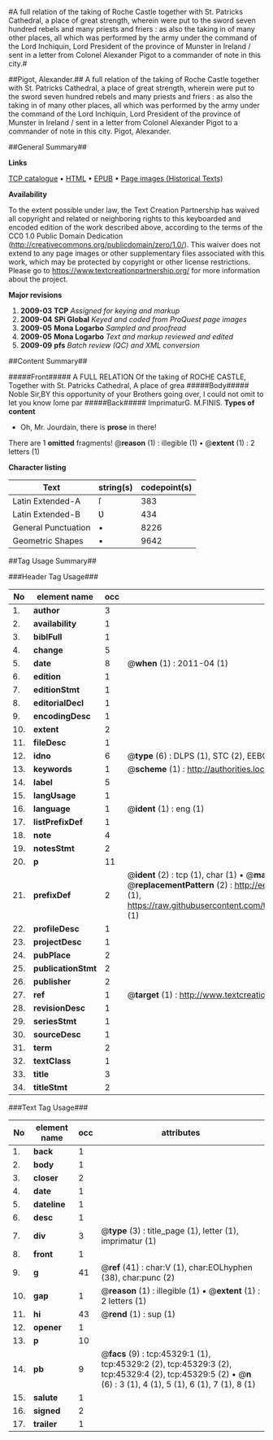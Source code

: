 #A full relation of the taking of Roche Castle together with St. Patricks Cathedral, a place of great strength, wherein were put to the sword seven hundred rebels and many priests and friers : as also the taking in of many other places, all which was performed by the army under the command of the Lord Inchiquin, Lord President of the province of Munster in Ireland / sent in a letter from Colonel Alexander Pigot to a commander of note in this city.#

##Pigot, Alexander.##
A full relation of the taking of Roche Castle together with St. Patricks Cathedral, a place of great strength, wherein were put to the sword seven hundred rebels and many priests and friers : as also the taking in of many other places, all which was performed by the army under the command of the Lord Inchiquin, Lord President of the province of Munster in Ireland / sent in a letter from Colonel Alexander Pigot to a commander of note in this city.
Pigot, Alexander.

##General Summary##

**Links**

[TCP catalogue](http://www.ota.ox.ac.uk/tcp/)  • 
[HTML](http://tei.it.ox.ac.uk/tcp/Texts-HTML/free/A54/A54871.html)  • 
[EPUB](http://tei.it.ox.ac.uk/tcp/Texts-EPUB/free/A54/A54871.epub) • 
[Page images (Historical Texts)](https://historicaltexts.jisc.ac.uk/eebo-10594855e)

**Availability**

To the extent possible under law, the Text Creation Partnership has waived all copyright and related or neighboring rights to this keyboarded and encoded edition of the work described above, according to the terms of the CC0 1.0 Public Domain Dedication (http://creativecommons.org/publicdomain/zero/1.0/). This waiver does not extend to any page images or other supplementary files associated with this work, which may be protected by copyright or other license restrictions. Please go to https://www.textcreationpartnership.org/ for more information about the project.

**Major revisions**

1. __2009-03__ __TCP__ *Assigned for keying and markup*
1. __2009-04__ __SPi Global__ *Keyed and coded from ProQuest page images*
1. __2009-05__ __Mona Logarbo__ *Sampled and proofread*
1. __2009-05__ __Mona Logarbo__ *Text and markup reviewed and edited*
1. __2009-09__ __pfs__ *Batch review (QC) and XML conversion*

##Content Summary##

#####Front#####
A FULL RELATION Of the taking of ROCHE CASTLE, Together with St. Patricks Cathedral, A place of grea
#####Body#####
Noble Sir,BY this opportunity of your Brothers going over, I could not omit to let you know ſome par
#####Back#####
ImprimaturG. M.FINIS.
**Types of content**

  * Oh, Mr. Jourdain, there is **prose** in there!

There are 1 **omitted** fragments! 
 @__reason__ (1) : illegible (1)  •  @__extent__ (1) : 2 letters (1)

**Character listing**


|Text|string(s)|codepoint(s)|
|---|---|---|
|Latin Extended-A|ſ|383|
|Latin Extended-B|Ʋ|434|
|General Punctuation|•|8226|
|Geometric Shapes|▪|9642|

##Tag Usage Summary##

###Header Tag Usage###

|No|element name|occ|attributes|
|---|---|---|---|
|1.|__author__|3||
|2.|__availability__|1||
|3.|__biblFull__|1||
|4.|__change__|5||
|5.|__date__|8| @__when__ (1) : 2011-04 (1)|
|6.|__edition__|1||
|7.|__editionStmt__|1||
|8.|__editorialDecl__|1||
|9.|__encodingDesc__|1||
|10.|__extent__|2||
|11.|__fileDesc__|1||
|12.|__idno__|6| @__type__ (6) : DLPS (1), STC (2), EEBO-CITATION (1), OCLC (1), VID (1)|
|13.|__keywords__|1| @__scheme__ (1) : http://authorities.loc.gov/ (1)|
|14.|__label__|5||
|15.|__langUsage__|1||
|16.|__language__|1| @__ident__ (1) : eng (1)|
|17.|__listPrefixDef__|1||
|18.|__note__|4||
|19.|__notesStmt__|2||
|20.|__p__|11||
|21.|__prefixDef__|2| @__ident__ (2) : tcp (1), char (1)  •  @__matchPattern__ (2) : ([0-9\-]+):([0-9IVX]+) (1), (.+) (1)  •  @__replacementPattern__ (2) : http://eebo.chadwyck.com/downloadtiff?vid=$1&page=$2 (1), https://raw.githubusercontent.com/textcreationpartnership/Texts/master/tcpchars.xml#$1 (1)|
|22.|__profileDesc__|1||
|23.|__projectDesc__|1||
|24.|__pubPlace__|2||
|25.|__publicationStmt__|2||
|26.|__publisher__|2||
|27.|__ref__|1| @__target__ (1) : http://www.textcreationpartnership.org/docs/. (1)|
|28.|__revisionDesc__|1||
|29.|__seriesStmt__|1||
|30.|__sourceDesc__|1||
|31.|__term__|2||
|32.|__textClass__|1||
|33.|__title__|3||
|34.|__titleStmt__|2||


###Text Tag Usage###

|No|element name|occ|attributes|
|---|---|---|---|
|1.|__back__|1||
|2.|__body__|1||
|3.|__closer__|2||
|4.|__date__|1||
|5.|__dateline__|1||
|6.|__desc__|1||
|7.|__div__|3| @__type__ (3) : title_page (1), letter (1), imprimatur (1)|
|8.|__front__|1||
|9.|__g__|41| @__ref__ (41) : char:V (1), char:EOLhyphen (38), char:punc (2)|
|10.|__gap__|1| @__reason__ (1) : illegible (1)  •  @__extent__ (1) : 2 letters (1)|
|11.|__hi__|43| @__rend__ (1) : sup (1)|
|12.|__opener__|1||
|13.|__p__|10||
|14.|__pb__|9| @__facs__ (9) : tcp:45329:1 (1), tcp:45329:2 (2), tcp:45329:3 (2), tcp:45329:4 (2), tcp:45329:5 (2)  •  @__n__ (6) : 3 (1), 4 (1), 5 (1), 6 (1), 7 (1), 8 (1)|
|15.|__salute__|1||
|16.|__signed__|2||
|17.|__trailer__|1||
